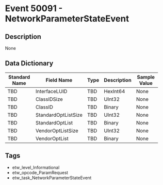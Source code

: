 # Event 50091 - NetworkParameterStateEvent

## Description
None

## Data Dictionary
|Standard Name|Field Name|Type|Description|Sample Value|
|---|---|---|---|---|
|TBD|InterfaceLUID|TBD|HexInt64|None|None|
|TBD|ClassIDSize|TBD|UInt32|None|None|
|TBD|ClassID|TBD|Binary|None|None|
|TBD|StandardOptListSize|TBD|UInt32|None|None|
|TBD|StandardOptList|TBD|Binary|None|None|
|TBD|VendorOptListSize|TBD|UInt32|None|None|
|TBD|VendorOptList|TBD|Binary|None|None|

## Tags
* etw_level_Informational
* etw_opcode_ParamRequest
* etw_task_NetworkParameterStateEvent